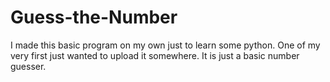 # Guess-the-Number

I made this basic program on my own just to learn some python.
One of my very first just wanted to upload it somewhere.
It is just a basic number guesser.
